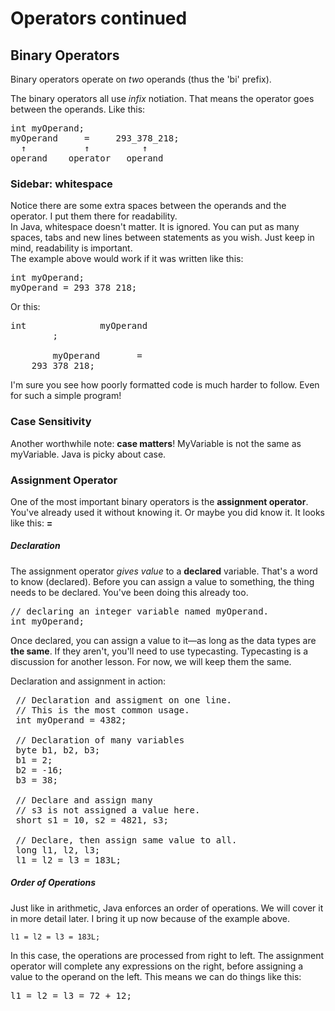 # Operators continued
## Binary Operators
Binary operators operate on _two_ operands (thus the 'bi' prefix).

The binary operators all use *infix* notiation. That means the operator goes between the operands. Like this:
<pre class="file">
int myOperand;
myOperand     =     293_378_218;
  &uarr;           &uarr;          &uarr;
operand    operator   operand
</pre>

### Sidebar: whitespace
Notice there are some extra spaces between the operands and the operator. I put them there for readability.  
In Java, whitespace doesn't matter. 
It is ignored. You can put as many spaces, tabs and new lines between statements as you wish. Just keep in mind, readability is important.  
The example above would work if it was written like this:

<pre class="file">
int myOperand;
myOperand = 293_378_218;
</pre>

Or this:

<pre class="file">
int              myOperand
        ;

        myOperand       =
    293_378_218;
</pre>

I'm sure you see how poorly formatted code is much harder to follow. Even for such a simple program!
### Case Sensitivity
Another worthwhile note: **case matters**\! MyVariable is not the same as myVariable. Java is picky about case.

### Assignment Operator
One of the most important binary operators is the **assignment operator**. You've already used it without knowing it. Or maybe you did know it. It looks like this: **=**

##### Declaration
The assignment operator _gives value_ to a **declared** variable. That's a word to know \(declared\). Before you can assign a value to something, the thing needs to be declared. You've been doing this already too.  

<pre class="file">
// declaring an integer variable named myOperand.
int myOperand;
</pre>

Once declared, you can assign a value to it&mdash;as long as the data types are **the same**. If they aren't, you'll need to use typecasting. Typecasting is a discussion for another lesson. For now, we will keep them the same.

Declaration and assignment in action:

<pre class="file">
 // Declaration and assigment on one line.
 // This is the most common usage.
 int myOperand = 4382;
 
 // Declaration of many variables
 byte b1, b2, b3;
 b1 = 2;
 b2 = -16;
 b3 = 38;
 
 // Declare and assign many
 // s3 is not assigned a value here.
 short s1 = 10, s2 = 4821, s3;
 
 // Declare, then assign same value to all.
 long l1, l2, l3;
 l1 = l2 = l3 = 183L;
</pre>

##### Order of Operations
Just like in arithmetic, Java enforces an order of operations. We will cover it in more detail later. I bring it up now because of the example above.
```
l1 = l2 = l3 = 183L;
```
In this case, the operations are processed from right to left. The assignment operator will complete any expressions on the right, before assigning a value to the operand on the left. This means we can do things like this:

<pre class="file">l1 = l2 = l3 = 72 + 12;</pre>